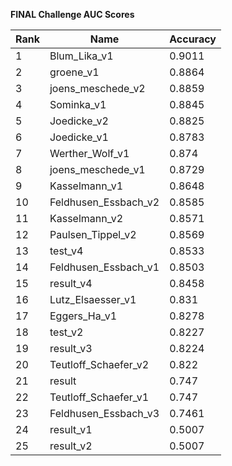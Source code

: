 **FINAL Challenge AUC Scores**


|Rank|Name|Accuracy|
|----|-----|---|
|1|Blum_Lika_v1|0.9011| 
|2|groene_v1|0.8864| 
|3|joens_meschede_v2|0.8859| 
|4|Sominka_v1|0.8845| 
|5|Joedicke_v2|0.8825| 
|6|Joedicke_v1|0.8783| 
|7|Werther_Wolf_v1|0.874| 
|8|joens_meschede_v1|0.8729| 
|9|Kasselmann_v1|0.8648| 
|10|Feldhusen_Essbach_v2|0.8585| 
|11|Kasselmann_v2|0.8571| 
|12|Paulsen_Tippel_v2|0.8569| 
|13|test_v4|0.8533| 
|14|Feldhusen_Essbach_v1|0.8503| 
|15|result_v4|0.8458| 
|16|Lutz_Elsaesser_v1|0.831| 
|17|Eggers_Ha_v1|0.8278| 
|18|test_v2|0.8227| 
|19|result_v3|0.8224| 
|20|Teutloff_Schaefer_v2|0.822| 
|21|result|0.747| 
|22|Teutloff_Schaefer_v1|0.747| 
|23|Feldhusen_Essbach_v3|0.7461| 
|24|result_v1|0.5007| 
|25|result_v2|0.5007| 
